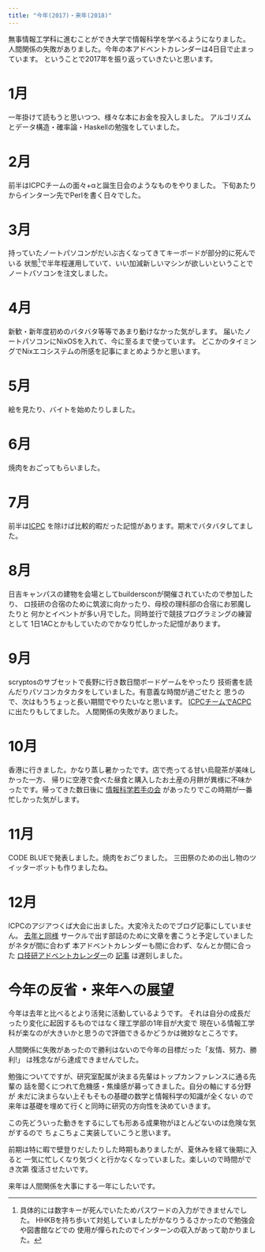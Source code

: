```yaml
---
title: "今年(2017)・来年(2018)"
---
```


無事情報工学科に進むことができ大学で情報科学を学べるようになりました。
人間関係の失敗がありました。今年の本アドベントカレンダーは4日目で止まっています。
ということで2017年を振り返っていきたいと思います。

# 1月

一年掛けて読もうと思いつつ、様々な本にお金を投入しました。
アルゴリズムとデータ構造・確率論・Haskellの勉強をしていました。

# 2月

前半はICPCチームの面々+αと誕生日会のようなものをやりました。
下旬あたりからインターン先でPerlを書く日々でした。

# 3月

持っていたノートパソコンがだいぶ古くなってきてキーボードが部分的に死んでいる
状態[^1]で半年程運用していて、いい加減新しいマシンが欲しいということで
ノートパソコンを注文しました。

# 4月

新歓・新年度初めのバタバタ等等であまり動けなかった気がします。
届いたノートパソコンにNixOSを入れて、今に至るまで使っています。
どこかのタイミングでNixエコシステムの所感を記事にまとめようかと思います。

# 5月

絵を見たり、バイトを始めたりしました。

# 6月

焼肉をおごってもらいました。

# 7月

前半は[ICPC](https://mt-caret.github.io/blog/posts/2017-07-15-icpc-quals.html)
を除けば比較的暇だった記憶があります。期末でバタバタしてました。

# 8月

日吉キャンパスの建物を会場としてbuildersconが開催されていたので参加したり、
ロ技研の合宿のために筑波に向かったり、母校の理科部の合宿にお邪魔したりと
何かとイベントが多い月でした。同時並行で競技プログラミングの練習として
1日1ACとかもしていたのでかなり忙しかった記憶があります。

# 9月

scryptosのサブセットで長野に行き数日間ボードゲームをやったり
技術書を読んだりパソコンカタカタをしていました。有意義な時間が過ごせたと
思うので、次はもうちょっと長い期間でやりたいなと思います。
[ICPCチームでACPC](https://mt-caret.github.io/blog/posts/2017-09-20-acpc.html)
に出たりもしてました。
人間関係の失敗がありました。

# 10月

香港に行きました。かなり蒸し暑かったです。店で売ってる甘い烏龍茶が美味しかった一方、
帰りに空港で食べた昼食と購入したお土産の月餅が異様に不味かったです。帰ってきた数日後に
[情報科学若手の会](https://mt-caret.github.io/blog/posts/2017-10-09-wakate2017.html)
があったりでこの時期が一番忙しかった気がします。

# 11月

CODE BLUEで発表しました。焼肉をおごりました。
三田祭のための出し物のツイッターボットも作りましたね。

# 12月

ICPCのアジアつくば大会に出ました。大変冷えたのでブログ記事にしていません。
[去年と同様](https://mt-caret.github.io/blog/posts/2017-08-09-kcs-tips.html)
サークルで出す部誌のために文章を書こうと予定していましたがネタが間に合わず
本アドベントカレンダーも間に合わず、なんとか間に合った
[ロ技研アドベントカレンダー](https://adventar.org/calendars/2556)の
[記事](https://keiorogiken.wordpress.com/2017/12/24/list%e3%81%a7%e9%81%8a%e3%81%b6/)
は遅刻しました。

# 今年の反省・来年への展望

今年は去年と比べるとより活発に活動しているようです。
それは自分の成長だったり変化に起因するものではなく理工学部の1年目が大変で
現在いる情報工学科が楽なのが大きいかと思うので評価できるかどうかは微妙なところです。

人間関係に失敗があったので勝利はないので今年の目標だった「友情、努力、勝利!」
は残念ながら達成できませんでした。

勉強についてですが、研究室配属が決まる先輩はトップカンファレンスに通る先輩の
話を聞くにつれて危機感・焦燥感が募ってきました。自分の軸にする分野が
未だに決まらない上そもそもの基礎の数学と情報科学の知識が全くない
ので来年は基礎を埋めて行くと同時に研究の方向性を決めていきます。

この先どういった動きをするにしても形ある成果物がほとんどないのは危険な気がするので
ちょこちょこ実装していこうと思います。

前期は特に暇で壁登りだしたりした時期もありましたが、夏休みを経て後期に入ると
一気に忙しくなり気づくと行かなくなっていました。楽しいので時間ができ次第
復活させたいです。

来年は人間関係を大事にする一年にしたいです。

[^1]: 具体的には数字キーが死んでいたためパスワードの入力ができませんでした。
HHKBを持ち歩いて対処していましたがかなりうるさかったので勉強会や図書館などでの
使用が憚られたのでインターンの収入があって助かりました。

